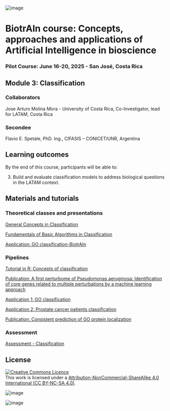 ![image](https://github.com/user-attachments/assets/c8f408d4-3f11-4c67-a3b6-7c4442f410e3)

# BiotrAIn course: Concepts, approaches and applications of Artificial Intelligence in bioscience

### Pilot Course: June 16-20, 2025 - San José, Costa Rica

## Module 3: Classification

### Collaborators

Jose Arturo Molina Mora - University of Costa Rica, Co-Investigator, lead for LATAM, Costa Rica


### Secondee
Flavio E. Spetale, PhD. Ing., CIFASIS – CONICET/UNR, Argentina

## Learning outcomes
By the end of this course, participants will be able to: 

3. Build and evaluate classification models to address biological questions in the LATAM context.

## Materials and tutorials

### Theoretical classes and presentations
[General Concepts in Classification](https://drive.google.com/file/d/1ODy8Hq2wa0Vs2zEBiM95SlUUgXI6oNdj/view?usp=sharing)

[Fundamentals of Basic Algorithms in Classification](https://drive.google.com/file/d/1KIK-0VRibBvr6YY34KStMmU7taCUO30Y/view?usp=sharing)

[Application: GO classification-BiotrAIn](https://drive.google.com/file/d/1EgslU6WwD6yTjCgEnCinKIYfx4L4SP3X/view?usp=sharing)

### Pipelines
[Tutorial in R: Concepts of classification](https://colab.research.google.com/drive/1_jbMf1k8sOaavtGWsDnUYiVK89kPcrHe?usp=sharing)

[Publication: A first perturbome of Pseudomonas aeruginosa: Identification of core genes related to multiple perturbations by a machine learning approach](https://www.sciencedirect.com/science/article/pii/S0303264721000666?via%3Dihub)

[Application 1: GO classification](https://colab.research.google.com/drive/1t4UZeBoU9joe_Q70lRPX4WyPGf2zj8H_#scrollTo=JnPNlsMNrJks)

[Application 2: Prostate cancer patients classification](https://colab.research.google.com/drive/1xvEx4HmTgY17qLDxTlPuqmf7LDvAAuS1?usp=sharing)

[Publication: Consistent prediction of GO protein localization](https://www.nature.com/articles/s41598-018-26041-z)

### Assessment
[Assessment - Classification](https://forms.gle/8Y4fvSJk7XnPErgS7)

## License
<a rel="license" href="http://creativecommons.org/licenses/by/4.0/"><img alt="Creative Commons Licence" style="border-width:0" src="https://i.creativecommons.org/l/by-nc-sa/4.0/88x31.png" /></a><br />This work is licensed under a <a rel="license" href="https://creativecommons.org/licenses/by-nc-sa/4.0/">Attribution-NonCommercial-ShareAlike 4.0 International (CC BY-NC-SA 4.0)</a>.

![image](https://github.com/user-attachments/assets/33d0775f-902c-4a0c-8bbc-6a7c7947a132)

![image](https://github.com/user-attachments/assets/33d0775f-902c-4a0c-8bbc-6a7c7947a132)
